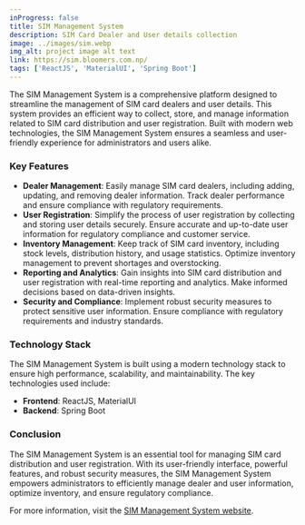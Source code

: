 ```yaml
---
inProgress: false
title: SIM Management System
description: SIM Card Dealer and User details collection
image: ../images/sim.webp
img_alt: project image alt text
link: https://sim.bloomers.com.np/
tags: ['ReactJS', 'MaterialUI', 'Spring Boot']
--- 
```


The SIM Management System is a comprehensive platform designed to streamline the management of SIM card dealers and user details. This system provides an efficient way to collect, store, and manage information related to SIM card distribution and user registration. Built with modern web technologies, the SIM Management System ensures a seamless and user-friendly experience for administrators and users alike.

### Key Features

- **Dealer Management**: Easily manage SIM card dealers, including adding, updating, and removing dealer information. Track dealer performance and ensure compliance with regulatory requirements.
- **User Registration**: Simplify the process of user registration by collecting and storing user details securely. Ensure accurate and up-to-date user information for regulatory compliance and customer service.
- **Inventory Management**: Keep track of SIM card inventory, including stock levels, distribution history, and usage statistics. Optimize inventory management to prevent shortages and overstocking.
- **Reporting and Analytics**: Gain insights into SIM card distribution and user registration with real-time reporting and analytics. Make informed decisions based on data-driven insights.
- **Security and Compliance**: Implement robust security measures to protect sensitive user information. Ensure compliance with regulatory requirements and industry standards.

### Technology Stack

The SIM Management System is built using a modern technology stack to ensure high performance, scalability, and maintainability. The key technologies used include:

- **Frontend**: ReactJS, MaterialUI
- **Backend**: Spring Boot

### Conclusion

The SIM Management System is an essential tool for managing SIM card distribution and user registration. With its user-friendly interface, powerful features, and robust security measures, the SIM Management System empowers administrators to efficiently manage dealer and user information, optimize inventory, and ensure regulatory compliance.

For more information, visit the [SIM Management System website](https://sim.bloomers.com.np/).